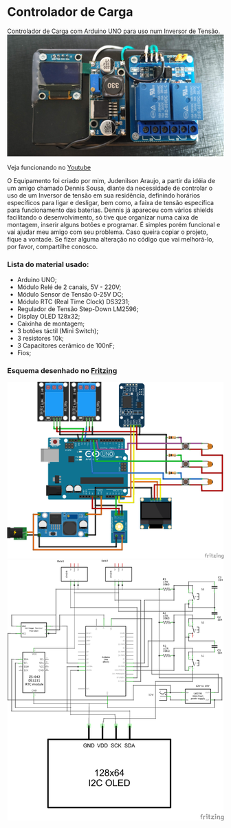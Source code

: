 # Controlador de Carga
Controlador de Carga com Arduino UNO para uso num Inversor de Tensão.
![](img/produto.jpg)

Veja funcionando no [Youtube](https://youtu.be/0nAB2GfqSkk)

O Equipamento foi criado por mim, Judenilson Araujo, a partir da idéia de um amigo chamado Dennis Sousa, diante da necessidade de controlar o uso de um Inversor de tensão em sua residência, definindo horários específicos para ligar e desligar, bem como, a faixa de tensão específica para funcionamento das baterias.
Dennis já apareceu com vários shields facilitando o desenvolvimento, só tive que organizar numa caixa de montagem, inserir alguns botões e programar. É simples porém funcional e vai ajudar meu amigo com seu problema.
Caso queira copiar o projeto, fique a vontade. Se fizer alguma alteração no código que vai melhorá-lo, por favor, compartilhe conosco.

### Lista do material usado:

- Arduino UNO;
- Módulo Relé de 2 canais, 5V - 220V;
- Módulo Sensor de Tensão 0-25V DC;
- Módulo RTC (Real Time Clock) DS3231;
- Regulador de Tensão Step-Down LM2596;
- Display OLED 128x32;
- Caixinha de montagem;
- 3 botões táctil (Mini Switch);
- 3 resistores 10k;
- 3 Capacitores cerâmico de 100nF;
- Fios;

### Esquema desenhado no [Fritzing](https://www.fritzing.org)

![](img/ControladorDeCarga_bb.png)
![](img/ControladorDeCarga_esquematico.png)
